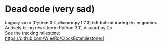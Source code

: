 # Dead code (very sad)

Legacy code (Python 3.8, discord.py 1.7.3) left behind during the migration.  
Actively being rewritten in Python 3.11, discord.py 2.x.  
See the tracking milestone: <https://github.com/WieeRd/ClockBot/milestone/1>

